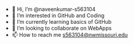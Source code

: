 - 👋 Hi, I’m @naveenkumar-s563104
- 👀 I’m interested in GitHub and Coding
- 🌱 I’m currently learning basics of GitHub
- 💞️ I’m looking to collaborate on WebApps
- 📫 How to reach me s563104@nwmissouri.edu

<!---
naveenkumar-s563104/naveenkumar-s563104 is a ✨ special ✨ repository because its `README.md` (this file) appears on your GitHub profile.
You can click the Preview link to take a look at your changes.
--->
